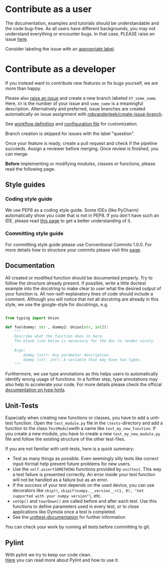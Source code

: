 # Contribute as a user

The documentation, examples and tutorials should be understandable and the code bug-free.
As all users have different backgrounds, you may not understand everything or encounter bugs.
In that case, PLEASE raise an issue [here](https://github.com/RWTH-EBC/filip/issues/new).

Consider labeling the issue with an [appropriate label](https://github.com/RWTH-EBC/FiLiP/labels).

# Contribute as a developer

If you instead want to contribute new features or fix bugs yourself, we are more than happy.

Please also [raise an issue](https://github.com/RWTH-EBC/filip/issues/new) and create a new branch labeled `XY_some_name`.
Here, `XY` is the number of your issue and `some_name` is a meaningful 
description.
Alternatively and preferred, issue branches are created automatically on issue 
assignment with [robvanderleek/create-issue-branch](https://github.com/robvanderleek/create-issue-branch).

See [workflow definition](.github/workflows/issue-tracker.yml) and 
[configuration file](.github/issue-branch.yml) for customization.

Branch creation is skipped for issues with the label "question".

Once your feature is ready, create a pull request and check if the pipeline succeeds.
Assign a reviewer before merging. 
Once review is finished, you can merge.

**Before** implementing or modifying modules, classes or functions, please read the following page.

## Style guides

### Coding style guide

We use PEP8 as a coding style guide. Some IDEs (like PyCharm) automatically show you code that is not in PEP8. If you don't have such an IDE, please read [this page](https://pep8.org/) to get a better understanding of it.

### Committing style guide

For committing style guide please use Conventional Commits 1.0.0. For more details how to structure your commits please visit this [page](https://www.conventionalcommits.org/en/v1.0.0/).

## Documentation

All created or modified function should be documented properly. 
Try to follow the structure already present. 
If possible, write a little doctest example into the docstring to make clear to user what the desired output of your function is. 
All non-self-explanatory lines of code should include a comment. 
Although you will notice that not all docstring are already in this style, we use the google-style for docstrings, e.g.

```python

from typing import Union

def foo(dummy: str , dummy2: Union[str, int]):
    """
    Describe what the function does in here.
    The blank line below is necessary for the doc to render nicely.
    
    Args:
        dummy (str): Any parameter description
        dummy (str, int): A variable that may have two types.
    """
```

Furthermore, we use type annotations as this helps users to automatically 
identify wrong usage of functions. 
In a further step, type annotations may also help to accelerate your code. 
For more details please check the official [documentation on type hints](https://docs.python.org/3/library/typing.html).

## Unit-Tests
Especially when creating new functions or classes, you have to add a unit-test function.
Open the `test_module.py` file in the `\tests`-directory and add a function to the class `TestModule`with a name like `test_my_new_function`. If you create a new module, you have to create a new `test_my_new_module.py` file and follow the existing structure of the 
other test-files.

If you are not familiar with unit-tests, here is a quick summary:
- Test as many things as possible. Even seemingly silly tests like correct input-format help prevent future problems for new users.
- Use the `self.assertSOMETHING` functions provided by `unittest`. This way a test failure is presented correctly. An error inside your test function will not be handled as a failure but as an error.
- If the success of your test depends on the used device, you can use decorators like `skip()`, `skipif(numpy.__version__<(1, 0), "not supported with your numpy version")`, etc. 
- `setUp()` and `tearDown()` are called before and after each test. Use this functions to define parameters used in every test, or to close applications like Dymola once a test is completed.
- See the [unittest-documentation](https://docs.python.org/3/library/unittest.html#organizing-tests) for further information

You can check your work by running all tests before committing to git. 

## Pylint
With pylint we try to keep our code clean.  
[Here](https://pypi.org/project/pylint/) you can read more about Pylint and how to use it.
